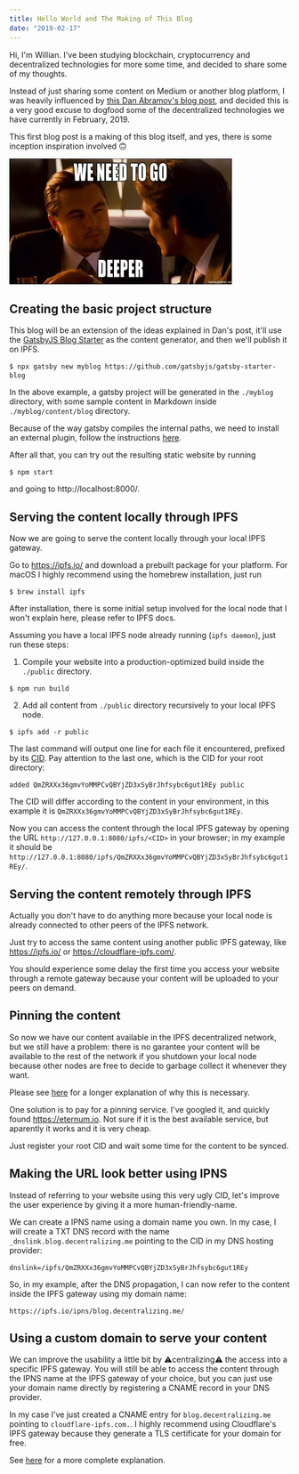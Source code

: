 ```yaml
---
title: Hello World and The Making of This Blog
date: "2019-02-17"
---
```


Hi, I'm Willian. I've been studying blockchain, cryptocurrency and decentralized technologies for more some time, and  decided to share some of my thoughts.

Instead of just sharing some content on Medium or another blog platform, I was heavily influenced by [this Dan Abramov's blog post](https://medium.com/@dan_abramov/why-my-new-blog-isnt-on-medium-3b280282fbae), and decided this is a very good excuse to dogfood some of the decentralized technologies we have currently in February, 2019.

This first blog post is a making of this blog itself, and yes, there is some inception inspiration involved 🙃

![inception](./inception.jpg)

## Creating the basic project structure

This blog will be an extension of the ideas explained in Dan's post, it'll use the [GatsbyJS Blog Starter](https://github.com/gatsbyjs/gatsby-starter-blog) as the content generator, and then we'll publish it on IPFS.

```shell
$ npx gatsby new myblog https://github.com/gatsbyjs/gatsby-starter-blog
```

In the above example, a gatsby project will be generated in the `./myblog` directory, with some sample content in Markdown inside `./myblog/content/blog` directory.

Because of the way gatsby compiles the internal paths, we need to install an external plugin, follow the instructions [here](https://github.com/moxystudio/gatsby-plugin-ipfs).

After all that, you can try out the resulting static website by running

```shell
$ npm start
```

and going to http://localhost:8000/.

## Serving the content locally through IPFS

Now we are going to serve the content locally through your local IPFS gateway.

Go to https://ipfs.io/ and download a prebuilt package for your platform. For macOS I highly recommend using the homebrew installation, just run

```shell
$ brew install ipfs
```

After installation, there is some initial setup involved for the local node that I won't explain here, please refer to IPFS docs.

Assuming you have a local IPFS node already running (`ipfs daemon`), just run these steps:

1. Compile your website into a production-optimized build inside the `./public` directory.

```shell
$ npm run build
```

2. Add all content from `./public` directory recursively to your local IPFS node.

```shell
$ ipfs add -r public
```

The last command will output one line for each file it encountered, prefixed by its [CID](https://docs.ipfs.io/guides/concepts/cid/). Pay attention to the last one, which is the CID for your root directory:

```
added QmZRXXx36gmvYoMMPCvQBYjZD3xSyBrJhfsybc6gut1REy public
```

The CID will differ according to the content in your environment, in this example it is `QmZRXXx36gmvYoMMPCvQBYjZD3xSyBrJhfsybc6gut1REy`.

Now you can access the content through the local IPFS gateway by opening the URL `http://127.0.0.1:8080/ipfs/<CID>` in your browser; in my example it should be `http://127.0.0.1:8080/ipfs/QmZRXXx36gmvYoMMPCvQBYjZD3xSyBrJhfsybc6gut1REy/`.

## Serving the content remotely through IPFS

Actually you don't have to do anything more because your local node is already connected to other peers of the IPFS network.

Just try to access the same content using another public IPFS gateway, like https://ipfs.io/ or https://cloudflare-ipfs.com/.

You should experience some delay the first time you access your website through a remote gateway because your content will be uploaded to your peers on demand.

## Pinning the content

So now we have our content available in the IPFS decentralized network, but we still have a problem: there is no garantee your content will be available to the rest of the network if you shutdown your local node because other nodes are free to decide to garbage collect it whenever they want.

Please see [here](https://docs.ipfs.io/guides/concepts/pinning/) for a longer explanation of why this is necessary.

One solution is to pay for a pinning service. I've googled it, and quickly found https://eternum.io. Not sure if it is the best available service, but aparently it works and it is very cheap.

Just register your root CID and wait some time for the content to be synced.

## Making the URL look better using IPNS

Instead of referring to your website using this very ugly CID, let's improve the user experience by giving it a more human-friendly-name.

We can create a IPNS name using a domain name you own. In my case, I will create a TXT DNS record with the name `_dnslink.blog.decentralizing.me` pointing to the CID in my DNS hosting provider:

```
dnslink=/ipfs/QmZRXXx36gmvYoMMPCvQBYjZD3xSyBrJhfsybc6gut1REy
```

So, in my example, after the DNS propagation, I can now refer to the content inside the IPFS gateway using my domain name:

```
https://ipfs.io/ipns/blog.decentralizing.me/
```

## Using a custom domain to serve your content

We can improve the usability a little bit by ⚠️centralizing⚠️ the access into a specific IPFS gateway. You will still be able to access the content through the IPNS name at the IPFS gateway of your choice, but you can just use your domain name directly by registering a CNAME record in your DNS provider.

In my case I've just created a CNAME entry for `blog.decentralizing.me` pointing to `cloudflare-ipfs.com.`. I highly recommend using Cloudflare's IPFS gateway because they generate a TLS certificate for your domain for free.

See [here](https://docs.ipfs.io/guides/examples/websites/) for a more complete explanation.